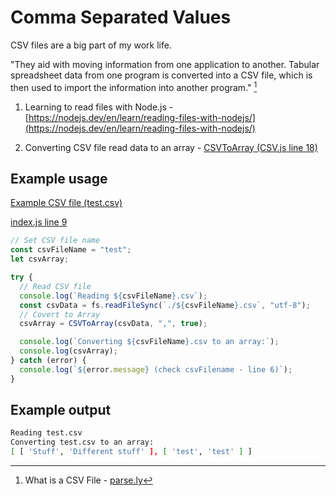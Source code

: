 # Comma Separated Values

CSV files are a big part of my work life.

"They aid with moving information from one application to another. Tabular spreadsheet data from one program is converted into a CSV file, which is then used to import the information into another program." [^1]

[^1]: What is a CSV File - [parse.ly](https://www.parse.ly/glossary/csv/#:~:text=They%20aid%20with%20moving%20information,the%20information%20into%20another%20program.)

1. Learning to read files with Node.js - [https://nodejs.dev/en/learn/reading-files-with-nodejs/](https://nodejs.dev/en/learn/reading-files-with-nodejs/)

2. Converting CSV file read data to an array - [CSVToArray (CSV.js line 18)](https://github.com/mshuber1981/work-life/blob/main/present/functions/CSV.js#L18)

## Example usage

[Example CSV file (test.csv)](https://github.com/mshuber1981/work-life/blob/main/test.csv)

[index.js line 9](https://github.com/mshuber1981/work-life/blob/main/index.js#L9)

```javascript
// Set CSV file name
const csvFileName = "test";
let csvArray;

try {
  // Read CSV file
  console.log(`Reading ${csvFileName}.csv`);
  const csvData = fs.readFileSync(`./${csvFileName}.csv`, "utf-8");
  // Covert to Array
  csvArray = CSVToArray(csvData, ",", true);

  console.log(`Converting ${csvFileName}.csv to an array:`);
  console.log(csvArray);
} catch (error) {
  console.log(`${error.message} (check csvFilename - line 6)`);
}
```

## Example output

```bash
Reading test.csv
Converting test.csv to an array:
[ [ 'Stuff', 'Different stuff' ], [ 'test', 'test' ] ]
```
